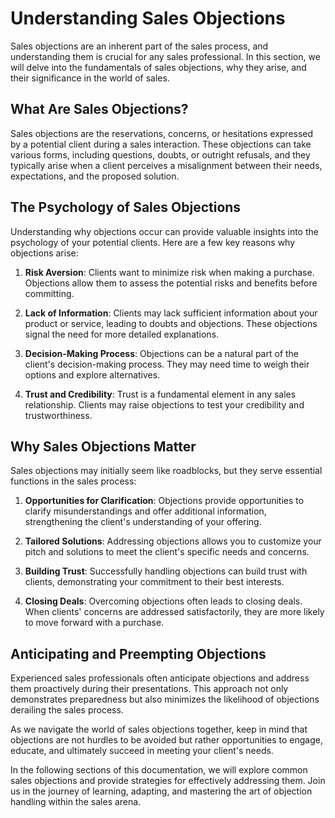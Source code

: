 # Understanding Sales Objections

Sales objections are an inherent part of the sales process, and understanding them is crucial for any sales professional. In this section, we will delve into the fundamentals of sales objections, why they arise, and their significance in the world of sales.

## What Are Sales Objections?

Sales objections are the reservations, concerns, or hesitations expressed by a potential client during a sales interaction. These objections can take various forms, including questions, doubts, or outright refusals, and they typically arise when a client perceives a misalignment between their needs, expectations, and the proposed solution.

## The Psychology of Sales Objections

Understanding why objections occur can provide valuable insights into the psychology of your potential clients. Here are a few key reasons why objections arise:

1. **Risk Aversion**: Clients want to minimize risk when making a purchase. Objections allow them to assess the potential risks and benefits before committing.

1. **Lack of Information**: Clients may lack sufficient information about your product or service, leading to doubts and objections. These objections signal the need for more detailed explanations.

1. **Decision-Making Process**: Objections can be a natural part of the client's decision-making process. They may need time to weigh their options and explore alternatives.

1. **Trust and Credibility**: Trust is a fundamental element in any sales relationship. Clients may raise objections to test your credibility and trustworthiness.

## Why Sales Objections Matter

Sales objections may initially seem like roadblocks, but they serve essential functions in the sales process:

1. **Opportunities for Clarification**: Objections provide opportunities to clarify misunderstandings and offer additional information, strengthening the client's understanding of your offering.

1. **Tailored Solutions**: Addressing objections allows you to customize your pitch and solutions to meet the client's specific needs and concerns.

1. **Building Trust**: Successfully handling objections can build trust with clients, demonstrating your commitment to their best interests.

1. **Closing Deals**: Overcoming objections often leads to closing deals. When clients' concerns are addressed satisfactorily, they are more likely to move forward with a purchase.

## Anticipating and Preempting Objections

Experienced sales professionals often anticipate objections and address them proactively during their presentations. This approach not only demonstrates preparedness but also minimizes the likelihood of objections derailing the sales process.

As we navigate the world of sales objections together, keep in mind that objections are not hurdles to be avoided but rather opportunities to engage, educate, and ultimately succeed in meeting your client's needs.

In the following sections of this documentation, we will explore common sales objections and provide strategies for effectively addressing them. Join us in the journey of learning, adapting, and mastering the art of objection handling within the sales arena.